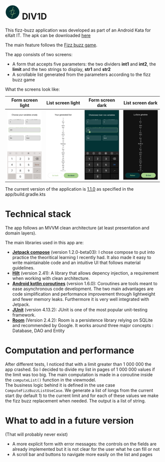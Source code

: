 # ![logo](https://github.com/Hsb511/FizzBuzzApp/blob/main/app/src/main/res/mipmap-mdpi/ic_launcher_round.png) DIV1D  

This fizz-buzz application was developed as part of an Android Kata for eXalt IT. The apk can be downloaded [here](https://github.com/Hsb511/FizzBuzzApp/releases/download/1.1.0/fizzbuzzapp_release_1.1.0.apk)

The main feature follows the [Fizz buzz game](https://en.wikipedia.org/wiki/Fizz_buzz).

The app consists of two screens:
 - A form that accepts five parameters: the two dividers **int1** and **int2**, the **limit** and the two strings to display, **str1** and **str2**
 - A scrollable list generated from the parameters according to the fizz buzz game

What the screens look like:

| Form screen light | List screen light | Form screen dark | List screen dark |
|-------------------|-------------------|------------------|------------------|
| ![form light mode](https://github.com/Hsb511/FizzBuzzApp/blob/main/previews/form_light_mode.jpg?raw=true) | ![list light mode](https://github.com/Hsb511/FizzBuzzApp/blob/main/previews/list_light_mode.jpg?raw=true) | ![form dark mode](https://github.com/Hsb511/FizzBuzzApp/blob/main/previews/form_dark_mode.jpg?raw=true) | ![list dark mode](https://github.com/Hsb511/FizzBuzzApp/blob/main/previews/list_dark_mode.jpg?raw=true) |

The current version of the application is [1.1.0](https://github.com/Hsb511/FizzBuzzApp/releases/tag/1.1.0) as specified in the app/build.gradle.kts

# Technical stack

The app follows an MVVM clean architecture (at least presentation and domain layers). 

The main libraries used in this app are:
- **[Jetpack compose](https://developer.android.com/jetpack/compose)** (version 1.2.0-beta03): I chose compose to put into practice the theoritical learning I recently had. It also made it easy to write maintainable code and an intuitive UI that follows material guidelines.
- **[Hilt](https://developer.android.com/training/dependency-injection/hilt-android)** (version 2.41): A library that allows depency injection, a requirement when working with clean architecture.
- **[Android kotlin coroutines](https://developer.android.com/kotlin/coroutines)** (version 1.6.0): Coroutines are tools meant to ease asynchronous code development. The two main advantages are code simplification and performance improvement through lightweight and fewer memory leaks. Furthermore it is very well integrated with Jetpack.
- **[JUnit](https://developer.android.com/training/testing/local-tests#test-class)** (version 4.13.2): JUnit is one of the most popular unit-testing framework.
- **[Room](https://developer.android.com/training/data-storage/room)** (Version 2.4.2): Room is a persistence library relying on SQLite and recommended by Google. It works around three major concepts : Database, DAO and Entity

# Computation and performance

After different tests, I noticed that with a limit greater than 1 000 000 the app crashed. So I decided to divide my list in pages of 1 000 000 values if the limit was too big. The main computation is made in a coroutine inside the `computeList()` function in the viewmodel.  
The business logic behind it is defined in the use case `ComputeFizzBuzzListUseCase`. We generate a list of longs from the current start (by default 1) to the current limit and for each of these values we make the fizz buzz replacement when needed. The output is a list of string.

# What to add in a future version
(That will probably never exist)
- A more explicit form with error messages: the controls on the fields are already implemented but it is not clear for the user what he can fill or not
- A scroll bar and buttons to navigate more easily on the list and pages
